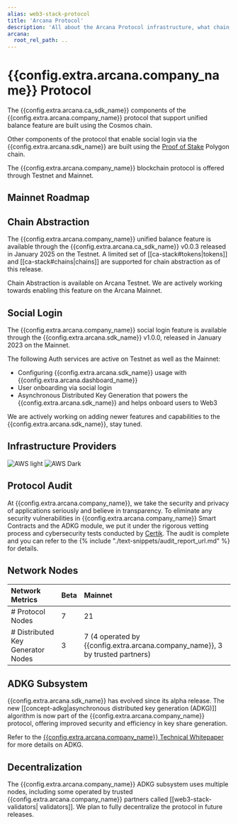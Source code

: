 ```yaml
---
alias: web3-stack-protocol
title: 'Arcana Protocol'
description: 'All about the Arcana Protocol infrastructure, what chain is used to implement it, and more.'
arcana:
  root_rel_path: ..
---
```

  
# {{config.extra.arcana.company_name}} Protocol

The {{config.extra.arcana.ca_sdk_name}} components of the {{config.extra.arcana.company_name}} protocol that support unified balance feature are built using the Cosmos chain.

Other components of the protocol that enable social login via the {{config.extra.arcana.sdk_name}} are built using the [Proof of Stake](https://ethereum.org/en/developers/docs/consensus-mechanisms/#proof-of-stake) Polygon chain.

The {{config.extra.arcana.company_name}} blockchain protocol is offered through Testnet and Mainnet.

## Mainnet Roadmap

## Chain Abstraction

The {{config.extra.arcana.company_name}} unified balance feature is available through the {{config.extra.arcana.ca_sdk_name}} v0.0.3 released in January 2025 on the Testnet. A limited set of [[ca-stack#tokens|tokens]] and [[ca-stack#chains|chains]] are supported for chain abstraction as of this release.

Chain Abstraction is available on Arcana Testnet. We are actively working towards enabling this feature on the Arcana Mainnet.

## Social Login

The {{config.extra.arcana.company_name}} social login feature is available through the {{config.extra.arcana.sdk_name}} v1.0.0, released in January 2023 on the Mainnet.

The following Auth services are active on Testnet as well as the Mainnet:

* Configuring {{config.extra.arcana.sdk_name}} usage with {{config.extra.arcana.dashboard_name}}
* User onboarding via social login
* Asynchronous Distributed Key Generation that powers the {{config.extra.arcana.sdk_name}} and helps onboard users to Web3

We are actively working on adding newer features and capabilities to the {{config.extra.arcana.sdk_name}}, stay tuned.

## Infrastructure Providers

![AWS light]({{config.extra.arcana.img_dir}}/icons/icon_aws_light.{{config.extra.arcana.img_png}}#only-light)
![AWS Dark]({{config.extra.arcana.img_dir}}/icons/icon_aws_dark.{{config.extra.arcana.img_png}}#only-dark)

## Protocol Audit

At {{config.extra.arcana.company_name}}, we take the security and privacy of applications seriously and believe in transparency. To eliminate any security vulnerabilities in {{config.extra.arcana.company_name}} Smart Contracts and the ADKG module, we put it under the rigorous vetting process and cybersecurity tests conducted by [Certik](https://www.certik.com/). The audit is complete and you can refer to the {% include "./text-snippets/audit_report_url.md" %} for details.

## Network Nodes

| Network Metrics                      | Beta    | Mainnet |
| :---                                 | :---    | :---    |
| # Protocol Nodes                     | 7       | 21      |
| # Distributed Key Generator Nodes    | 3       | 7 (4 operated by {{config.extra.arcana.company_name}}, 3 by trusted partners)     |

## ADKG Subsystem

{{config.extra.arcana.sdk_name}} has evolved since its alpha release. The new [[concept-adkg|asynchronous distributed key generation (ADKG)]] algorithm is now part of the {{config.extra.arcana.company_name}} protocol, offering improved security and efficiency in key share generation.

Refer to the [{{config.extra.arcana.company_name}} Technical Whitepaper](https://www.notion.so/Arcana-Technical-Docs-a1d7fd0d2970452586c693e4fee14d08) for more details on ADKG.

## Decentralization

The {{config.extra.arcana.company_name}} ADKG subsystem uses multiple nodes, including some operated by trusted {{config.extra.arcana.company_name}} partners called [[web3-stack-validators| validators]]. We plan to fully decentralize the protocol in future releases.


